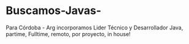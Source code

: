 # Buscamos-Javas-
Para Córdoba - Arg incorporamos Lider Técnico y Desarrollador Java, partime, Fulltime, remoto, por proyecto, in house!
